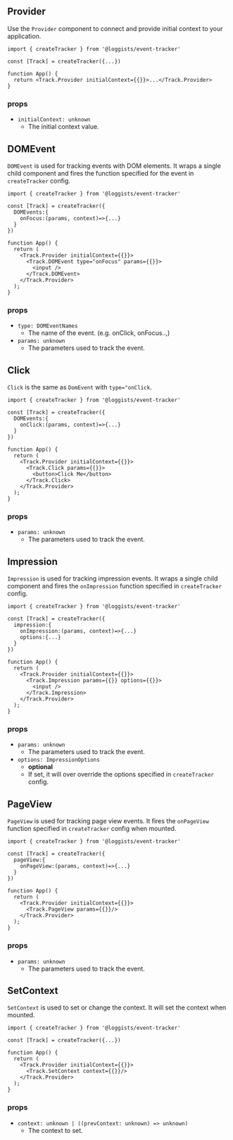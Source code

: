 ## Provider

Use the `Provider` component to connect and provide initial context to your application.

```tsx
import { createTracker } from '@loggists/event-tracker'

const [Track] = createTracker({...})

function App() {
  return <Track.Provider initialContext={{}}>...</Track.Provider>
}
```

### props

- `initialContext: unknown`
  - The initial context value.

## DOMEvent

`DOMEvent` is used for tracking events with DOM elements. It wraps a single child component and fires the function specified for the event in `createTracker` config.

```tsx
import { createTracker } from '@loggists/event-tracker'

const [Track] = createTracker({
  DOMEvents:{
    onFocus:(params, context)=>{...}
  }
})

function App() {
  return (
    <Track.Provider initialContext={{}}>
      <Track.DOMEvent type="onFocus" params={{}}>
        <input />
      </Track.DOMEvent>
    </Track.Provider>
  );
}
```

### props

- `type: DOMEventNames`
  - The name of the event. (e.g. onClick, onFocus..,)
- `params: unknown`
  - The parameters used to track the event.

## Click

`Click` is the same as `DomEvent` with `type="onClick`.

```tsx
import { createTracker } from '@loggists/event-tracker'

const [Track] = createTracker({
  DOMEvents:{
    onClick:(params, context)=>{...}
  }
})

function App() {
  return (
    <Track.Provider initialContext={{}}>
      <Track.Click params={{}}>
        <button>Click Me</button>
      </Track.Click>
    </Track.Provider>
  );
}
```

### props

- `params: unknown`
  - The parameters used to track the event.

## Impression

`Impression` is used for tracking impression events. It wraps a single child component and fires the `onImpression` function specified in `createTracker` config.

```tsx
import { createTracker } from '@loggists/event-tracker'

const [Track] = createTracker({
  impression:{
    onImpression:(params, context)=>{...}
    options:{...}
  }
})

function App() {
  return (
    <Track.Provider initialContext={{}}>
      <Track.Impression params={{}} options={{}}>
        <input />
      </Track.Impression>
    </Track.Provider>
  );
}
```

### props

- `params: unknown`
  - The parameters used to track the event.
- `options: ImpressionOptions`
  - **optional**
  - If set, it will over override the options specified in `createTracker` config.

## PageView

`PageView` is used for tracking page view events. It fires the `onPageView` function specified in `createTracker` config when mounted.

```tsx
import { createTracker } from '@loggists/event-tracker'

const [Track] = createTracker({
  pageView:{
    onPageView:(params, context)=>{...}
  }
})

function App() {
  return (
    <Track.Provider initialContext={{}}>
      <Track.PageView params={{}}/>
    </Track.Provider>
  );
}
```

### props

- `params: unknown`
  - The parameters used to track the event.

## SetContext

`SetContext` is used to set or change the context. It will set the context when mounted.

```tsx
import { createTracker } from '@loggists/event-tracker'

const [Track] = createTracker({...})

function App() {
  return (
    <Track.Provider initialContext={{}}>
      <Track.SetContext context={{}}/>
    </Track.Provider>
  );
}
```

### props

- `context: unknown | ((prevContext: unknown) => unknown)`
  - The context to set.
